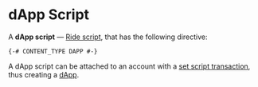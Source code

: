 # dApp Script

A **dApp script** — [Ride script](/en/ride/script), that has the following directive:

```ride
{-# CONTENT_TYPE DAPP #-}
```

A dApp script can be attached to an account with a [set script transaction](/en/blockchain/transaction-type/set-script-transaction), thus creating a [dApp](/en/blockchain/account/dapp).
